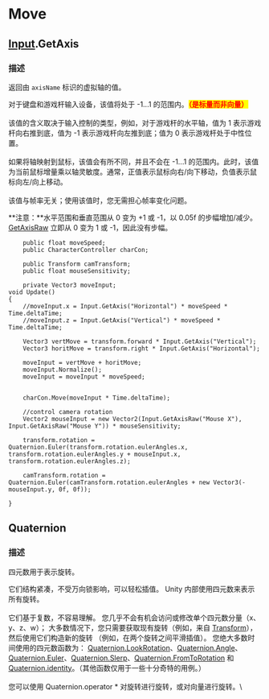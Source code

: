 # Move

## [Input](https://docs.unity.cn/cn/2019.4/ScriptReference/Input.html).GetAxis

### 描述

返回由 `axisName` 标识的虚拟轴的值。

对于键盘和游戏杆输入设备，该值将处于 -1...1 的范围内。<mark style="color:red;">**（是标量而非向量）**</mark>\
\
该值的含义取决于输入控制的类型，例如，对于游戏杆的水平轴，值为 1 表示游戏杆向右推到底，值为 -1 表示游戏杆向左推到底；值为 0 表示游戏杆处于中性位置。\
\
如果将轴映射到鼠标，该值会有所不同，并且不会在 -1...1 的范围内。此时，该值为当前鼠标增量乘以轴灵敏度。通常，正值表示鼠标向右/向下移动，负值表示鼠标向左/向上移动。\
\
该值与帧率无关；使用该值时，您无需担心帧率变化问题。

**注意：**水平范围和垂直范围从 0 变为 +1 或 -1，以 0.05f 的步幅增加/减少。[GetAxisRaw](https://docs.unity.cn/cn/2019.4/ScriptReference/Input.GetAxisRaw.html) 立即从 0 变为 1 或 -1，因此没有步幅。



```
    public float moveSpeed;
    public CharacterController charCon;

    public Transform camTransform;
    public float mouseSensitivity;

    private Vector3 moveInput;
void Update()
{
    //moveInput.x = Input.GetAxis("Horizontal") * moveSpeed * Time.deltaTime;
    //moveInput.z = Input.GetAxis("Vertical") * moveSpeed * Time.deltaTime;

    Vector3 vertMove = transform.forward * Input.GetAxis("Vertical");
    Vector3 horitMove = transform.right * Input.GetAxis("Horizontal");

    moveInput = vertMove + horitMove;
    moveInput.Normalize();
    moveInput = moveInput * moveSpeed;
    

    charCon.Move(moveInput * Time.deltaTime);
    
    //control camera rotation
    Vector2 mouseInput = new Vector2(Input.GetAxisRaw("Mouse X"), Input.GetAxisRaw("Mouse Y")) * mouseSensitivity;

    transform.rotation = Quaternion.Euler(transform.rotation.eulerAngles.x, transform.rotation.eulerAngles.y + mouseInput.x, transform.rotation.eulerAngles.z);

    camTransform.rotation = Quaternion.Euler(camTransform.rotation.eulerAngles + new Vector3(-mouseInput.y, 0f, 0f));

}
```

## Quaternion

### 描述

四元数用于表示旋转。

它们结构紧凑，不受万向锁影响，可以轻松插值。 Unity 内部使用四元数来表示所有旋转。\
\
它们基于复数，不容易理解。 您几乎不会有机会访问或修改单个四元数分量（x、y、z、w）； 大多数情况下，您只需要获取现有旋转（例如，来自 [Transform](https://docs.unity.cn/cn/2021.3/ScriptReference/Transform.html)），然后使用它们构造新的旋转 （例如，在两个旋转之间平滑插值）。 您绝大多数时间使用的四元数函数为： [Quaternion.LookRotation](https://docs.unity.cn/cn/2021.3/ScriptReference/Quaternion.LookRotation.html)、[Quaternion.Angle](https://docs.unity.cn/cn/2021.3/ScriptReference/Quaternion.Angle.html)、[Quaternion.Euler](https://docs.unity.cn/cn/2021.3/ScriptReference/Quaternion.Euler.html)、[Quaternion.Slerp](https://docs.unity.cn/cn/2021.3/ScriptReference/Quaternion.Slerp.html)、[Quaternion.FromToRotation](https://docs.unity.cn/cn/2021.3/ScriptReference/Quaternion.FromToRotation.html) 和 [Quaternion.identity](https://docs.unity.cn/cn/2021.3/ScriptReference/Quaternion-identity.html)。（其他函数仅用于一些十分奇特的用例。）\
\
您可以使用 Quaternion.operator \* 对旋转进行旋转，或对向量进行旋转。\
